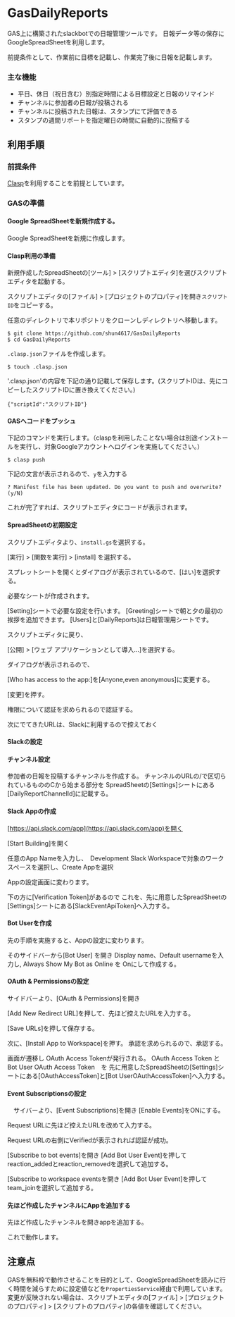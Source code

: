 # GasDailyReports

GAS上に構築されたslackbotでの日報管理ツールです。
日報データ等の保存にGoogleSpreadSheetを利用します。

前提条件として、作業前に目標を記載し、作業完了後に日報を記載します。

### 主な機能

- 平日、休日（祝日含む）別指定時間による目標設定と日報のリマインド
- チャンネルに参加者の日報が投稿される
- チャンネルに投稿された日報は、スタンプにて評価できる
- スタンプの週間リポートを指定曜日の時間に自動的に投稿する


## 利用手順

### 前提条件
[Clasp](https://github.com/google/clasp)を利用することを前提としています。

### GASの準備

#### Google SpreadSheetを新規作成する。
Google SpreadSheetを新規に作成します。

#### Clasp利用の準備
新規作成したSpreadSheetの[ツール] > [スクリプトエディタ]を選びスクリプトエディタを起動する。

スクリプトエディタの[ファイル] > [プロジェクトのプロパティ]を開き`スクリプトID`をコピーする。

任意のディレクトリで本リポジトリをクローンしディレクトリへ移動します。

```
$ git clone https://github.com/shun4617/GasDailyReports
$ cd GasDailyReports
```

`.clasp.json`ファイルを作成します。

```
$ touch .clasp.json
```

'.clasp.json'の内容を下記の通り記載して保存します。(スクリプトIDは、先にコピーしたスクリプトIDに置き換えてください。)

```
{"scriptId":"スクリプトID"}
```

#### GASへコードをプッシュ

下記のコマンドを実行します。（claspを利用したことない場合は別途インストールを実行し、対象Googleアカウントへログインを実施してください。）

```
$ clasp push
```
下記の文言が表示されるので、`y`を入力する

```
? Manifest file has been updated. Do you want to push and overwrite? (y/N)
```

これが完了すれば、スクリプトエディタにコードが表示されます。


#### SpreadSheetの初期設定

スクリプトエディタより、`install.gs`を選択する。

[実行] > [関数を実行] > [install] を選択する。

スプレットシートを開くとダイアログが表示されているので、[はい]を選択する。

必要なシートが作成されます。

[Setting]シートで必要な設定を行います。
[Greeting]シートで朝と夕の最初の挨拶を追加できます。
[Users]と[DailyReports]は日報管理用シートです。

スクリプトエディタに戻り、

[公開]  > [ウェブ アプリケーションとして導入...]を選択する。

ダイアログが表示されるので、

[Who has access to the app:]を[Anyone,even anonymous]に変更する。

[変更]を押す。

権限について認証を求められるので認証する。

次にでてきたURLは、Slackに利用するので控えておく




#### Slackの設定

#### チャンネル設定
参加者の日報を投稿するチャンネルを作成する。
チャンネルのURLの/で区切られているもののCから始まる部分を
SpreadSheetの[Settings]シートにある[DailyReportChannelId]に記載する。

#### Slack Appの作成
[https://api.slack.com/app](https://api.slack.com/app)を開く

[Start Building]を開く

任意のApp Nameを入力し、　Development Slack Workspaceで対象のワークスペースを選択し、Create Appを選択

Appの設定画面に変わります。

下の方に[Verification Token]があるので
これを、先に用意したSpreadSheetの[Settings]シートにある[SlackEventApiToken]へ入力する。


#### Bot Userを作成
先の手順を実施すると、Appの設定に変わります。

そのサイドバーから[Bot User] を開き
Display name、Default usernameを入力し,
Always Show My Bot as Online を Onにして作成する。

#### OAuth & Permissionsの設定

サイドバーより、[OAuth & Permissions]を開き

[Add New Redirect URL]を押して、先ほど控えたURLを入力する。

[Save URLs]を押して保存する。


次に、[Install App to Workspace]を押す。
承認を求められるので、承認する。


画面が遷移し OAuth Access Tokenが発行される。
OAuth Access Token と Bot User OAuth Access Token　を
先に用意したSpreadSheetの[Settings]シートにある[OAuthAccessToken]と[Bot UserOAuthAccessToken]へ入力する。


#### Event Subscriptionsの設定
　サイバーより、[Event Subscriptions]を開き
[Enable Events]をONにする。

Request URLに先ほど控えたURLを改めて入力する。

Request URLの右側にVerifiedが表示されれば認証が成功。

[Subscribe to bot events]を開き
[Add Bot User Event]を押して
reaction_addedとreaction_removedを選択して追加する。

[Subscribe to workspace eventsを開き
[Add Bot User Event]を押して
team_joinを選択して追加する。


#### 先ほど作成したチャンネルにAppを追加する

先ほど作成したチャンネルを開きappを追加する。


これで動作します。

## 注意点

GASを無料枠で動作させることを目的として、GoogleSpreadSheetを読みに行く時間を減らすために設定値などを`PropertiesService`経由で利用しています。
変更が反映されない場合は、スクリプトエディタの[ファイル] > [プロジェクトのプロパティ] > [スクリプトのプロパティ]の各値を確認してください。